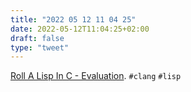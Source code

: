 ```yaml
---
title: "2022 05 12 11 04 25"
date: 2022-05-12T11:04:25+02:00
draft: false
type: "tweet"
---
```


[Roll A Lisp In C - Evaluation](https://swatson555.github.io/posts/2022-05-06-make-a-lisp-2.html). `#clang` `#lisp`

